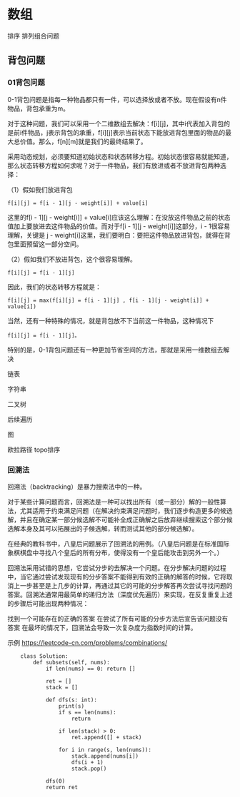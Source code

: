 # 数组

排序
排列组合问题



## 背包问题


### 01背包问题
0-1背包问题是指每一种物品都只有一件，可以选择放或者不放。现在假设有n件物品，背包承重为m。

对于这种问题，我们可以采用一个二维数组去解决：f[i][j]，其中i代表加入背包的是前i件物品，j表示背包的承重，f[i][j]表示当前状态下能放进背包里面的物品的最大总价值。那么，f[n][m]就是我们的最终结果了。

采用动态规划，必须要知道初始状态和状态转移方程。初始状态很容易就能知道，那么状态转移方程如何求呢？对于一件物品，我们有放进或者不放进背包两种选择：

（1）假如我们放进背包

    f[i][j] = f[i - 1][j - weight[i]] + value[i]
    
这里的f[i - 1][j - weight[i]] + value[i]应该这么理解：在没放这件物品之前的状态值加上要放进去这件物品的价值。而对于f[i - 1][j - weight[i]]这部分，i - 1很容易理解，关键是 j - weight[i]这里，我们要明白：要把这件物品放进背包，就得在背包里面预留这一部分空间。

（2）假如我们不放进背包，这个很容易理解。

    f[i][j] = f[i - 1][j]

因此，我们的状态转移方程就是：

    f[i][j] = max(f[i][j] = f[i - 1][j] , f[i - 1][j - weight[i]] + value[i])  

当然，还有一种特殊的情况，就是背包放不下当前这一件物品，这种情况下

    f[i][j] = f[i - 1][j]。  
    
特别的是，0-1背包问题还有一种更加节省空间的方法，那就是采用一维数组去解决
    
链表

字符串


二叉树

后续遍历

图

欧拉路径
topo排序

### 回溯法
回溯法（backtracking）是暴力搜索法中的一种。

对于某些计算问题而言，回溯法是一种可以找出所有（或一部分）解的一般性算法，尤其适用于约束满足问题（在解决约束满足问题时，我们逐步构造更多的候选解，并且在确定某一部分候选解不可能补全成正确解之后放弃继续搜索这个部分候选解本身及其可以拓展出的子候选解，转而测试其他的部分候选解）。

在经典的教科书中，八皇后问题展示了回溯法的用例。（八皇后问题是在标准国际象棋棋盘中寻找八个皇后的所有分布，使得没有一个皇后能攻击到另外一个。）

回溯法采用试错的思想，它尝试分步的去解决一个问题。在分步解决问题的过程中，当它通过尝试发现现有的分步答案不能得到有效的正确的解答的时候，它将取消上一步甚至是上几步的计算，再通过其它的可能的分步解答再次尝试寻找问题的答案。回溯法通常用最简单的递归方法（深度优先遍历）来实现，在反复重复上述的步骤后可能出现两种情况：

找到一个可能存在的正确的答案
在尝试了所有可能的分步方法后宣告该问题没有答案
在最坏的情况下，回溯法会导致一次复杂度为指数时间的计算。

示例
https://leetcode-cn.com/problems/combinations/

        class Solution:
            def subsets(self, nums):
                if len(nums) == 0: return []

                ret = []
                stack = []

                def dfs(s: int):  
                    print(s)
                    if s == len(nums):
                        return

                    if len(stack) > 0:
                        ret.append([] + stack)

                    for i in range(s, len(nums)):
                        stack.append(nums[i])
                        dfs(i + 1)
                        stack.pop()

                dfs(0)
                return ret
